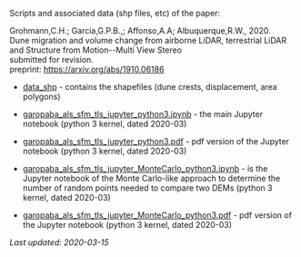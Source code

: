 Scripts and associated data (shp files, etc) of the paper:  

Grohmann,C.H.; Garcia,G.P.B.,; Affonso,A.A; Albuquerque,R.W., 2020.  
Dune migration and volume change from airborne LiDAR, terrestrial LiDAR and Structure from Motion--Multi View Stereo  
submitted for revision.  
preprint: https://arxiv.org/abs/1910.06186  

* [data_shp](data_shp) - contains the shapefiles (dune crests, displacement, area polygons)

* [garopaba_als_sfm_tls_jupyter_python3.ipynb](garopaba_als_sfm_tls_jupyter.ipynb) - the main Jupyter notebook (python 3 kernel, dated 2020-03)

* [garopaba_als_sfm_tls_jupyter_python3.pdf](garopaba_als_sfm_tls_jupyter.pdf) - pdf version of the Jupyter notebook (python 3 kernel, dated 2020-03)

* [garopaba_als_sfm_tls_jupyter_MonteCarlo_python3.ipynb](garopaba_als_sfm_tls_jupyter_MonteCarlo.ipynb) - is the Jupyter notebook of the Monte Carlo-like approach to determine the number of random points needed to compare two DEMs (python 3 kernel, dated 2020-03)  

* [garopaba_als_sfm_tls_jupyter_MonteCarlo_python3.pdf](garopaba_als_sfm_tls_jupyter_MonteCarlo.pdf) - pdf version of the Jupyter notebook (python 3 kernel, dated 2020-03)  



*Last updated: 2020-03-15*
<!-- readme -->
<!-- https://git.io/fj9JI -->

